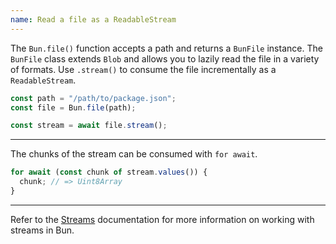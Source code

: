 ```yaml
---
name: Read a file as a ReadableStream
---
```


The `Bun.file()` function accepts a path and returns a `BunFile` instance. The `BunFile` class extends `Blob` and allows you to lazily read the file in a variety of formats. Use `.stream()` to consume the file incrementally as a `ReadableStream`.

```ts
const path = "/path/to/package.json";
const file = Bun.file(path);

const stream = await file.stream();
```

---

The chunks of the stream can be consumed with `for await`.

```ts
for await (const chunk of stream.values()) {
  chunk; // => Uint8Array
}
```

---

Refer to the [Streams](/docs/api/streams) documentation for more information on working with streams in Bun.
